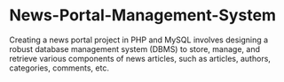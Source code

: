 # News-Portal-Management-System
Creating a news portal project in PHP and MySQL involves designing a robust database management system (DBMS) to store, manage, and retrieve various components of news articles, such as articles, authors, categories, comments, etc.
